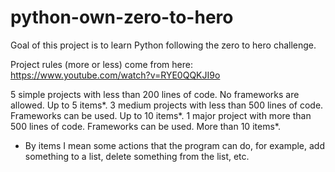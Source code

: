 # python-own-zero-to-hero

Goal of this project is to learn Python following the zero to hero challenge.

Project rules (more or less) come from here: https://www.youtube.com/watch?v=RYE0QQKJI9o

5 simple projects with less than 200 lines of code. No frameworks are allowed. Up to 5 items*.
3 medium projects with less than 500 lines of code. Frameworks can be used. Up to 10 items*.
1 major project with more than 500 lines of code. Frameworks can be used. More than 10 items*.

* By items I mean some actions that the program can do, for example, add something to a list, delete something from the list, etc.


